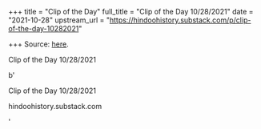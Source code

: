 +++
title = "Clip of the Day"
full_title = "Clip of the Day 10/28/2021"
date = "2021-10-28"
upstream_url = "https://hindoohistory.substack.com/p/clip-of-the-day-10282021"

+++
Source: [here](https://hindoohistory.substack.com/p/clip-of-the-day-10282021).

Clip of the Day 10/28/2021

b'

Clip of the Day 10/28/2021

hindoohistory.substack.com

'
